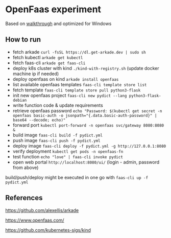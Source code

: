 # OpenFaas experiment

Based on [walkthrough](https://medium.com/@yankee.exe/deploy-your-serverless-python-function-locally-with-openfaas-in-kubernetes-c3b564e6fd18) and optimized for Windows

## How to run

* fetch arkade `curl -fsSL https://dl.get-arkade.dev | sudo sh`
* fetch kubectl `arkade get kubectl`
* fetch faas-cli `arkade get faas-cli`
* deploy k8s cluster with kind `./kind-with-registry.sh` (update docker machine ip if needed)
* deploy openfaas on kind `arkade install openfaas`
* list available openfaas templates `faas-cli template store list`
* fetch template `faas-cli template store pull python3-flask`
* init new openfaas project `faas-cli new pydict --lang python3-flask-debian`
* write function code & update requirements
* retrieve openfaas password `echo "Password: $(kubectl get secret -n openfaas basic-auth -o jsonpath="{.data.basic-auth-password}" | base64 --decode; echo)"`
* forward port `kubectl port-forward -n openfaas svc/gateway 8080:8080 &`
* build image `faas-cli build -f pydict.yml`
* push image `faas-cli push -f pydict.yml`
* deploy image `faas-cli deploy -f pydict.yml -g http://127.0.0.1:8080`
* verify deployment `kubectl get pods -n openfaas-fn`
* test function `echo "love" | faas-cli invoke pydict`
* open web portal `http://localhost:8080/ui/` (login - admin, password from above)

build/push/deploy might be executed in one go with `faas-cli up -f pydict.yml`

## References

https://github.com/alexellis/arkade

https://www.openfaas.com/

https://github.com/kubernetes-sigs/kind
